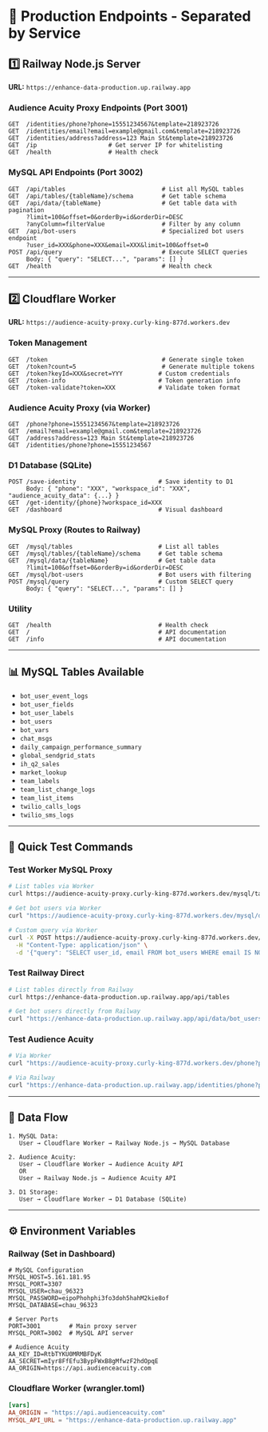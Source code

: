 # 🚀 Production Endpoints - Separated by Service

## 1️⃣ Railway Node.js Server
**URL:** `https://enhance-data-production.up.railway.app`

### Audience Acuity Proxy Endpoints (Port 3001)
```
GET  /identities/phone?phone=15551234567&template=218923726
GET  /identities/email?email=example@gmail.com&template=218923726
GET  /identities/address?address=123 Main St&template=218923726
GET  /ip                    # Get server IP for whitelisting
GET  /health                # Health check
```

### MySQL API Endpoints (Port 3002)
```
GET  /api/tables                           # List all MySQL tables
GET  /api/tables/{tableName}/schema        # Get table schema
GET  /api/data/{tableName}                 # Get table data with pagination
     ?limit=100&offset=0&orderBy=id&orderDir=DESC
     ?anyColumn=filterValue                # Filter by any column
GET  /api/bot-users                        # Specialized bot users endpoint
     ?user_id=XXX&phone=XXX&email=XXX&limit=100&offset=0
POST /api/query                            # Execute SELECT queries
     Body: { "query": "SELECT...", "params": [] }
GET  /health                               # Health check
```

---

## 2️⃣ Cloudflare Worker
**URL:** `https://audience-acuity-proxy.curly-king-877d.workers.dev`

### Token Management
```
GET  /token                                # Generate single token
GET  /token?count=5                        # Generate multiple tokens
GET  /token?keyId=XXX&secret=YYY          # Custom credentials
GET  /token-info                          # Token generation info
GET  /token-validate?token=XXX            # Validate token format
```

### Audience Acuity Proxy (via Worker)
```
GET  /phone?phone=15551234567&template=218923726
GET  /email?email=example@gmail.com&template=218923726
GET  /address?address=123 Main St&template=218923726
GET  /identities/phone?phone=15551234567
```

### D1 Database (SQLite)
```
POST /save-identity                       # Save identity to D1
     Body: { "phone": "XXX", "workspace_id": "XXX", "audience_acuity_data": {...} }
GET  /get-identity/{phone}?workspace_id=XXX
GET  /dashboard                           # Visual dashboard
```

### MySQL Proxy (Routes to Railway)
```
GET  /mysql/tables                        # List all tables
GET  /mysql/tables/{tableName}/schema     # Get table schema
GET  /mysql/data/{tableName}              # Get table data
     ?limit=100&offset=0&orderBy=id&orderDir=DESC
GET  /mysql/bot-users                     # Bot users with filtering
POST /mysql/query                         # Custom SELECT query
     Body: { "query": "SELECT...", "params": [] }
```

### Utility
```
GET  /health                              # Health check
GET  /                                    # API documentation
GET  /info                                # API documentation
```

---

## 📊 MySQL Tables Available
- `bot_user_event_logs`
- `bot_user_fields`
- `bot_user_labels`
- `bot_users`
- `bot_vars`
- `chat_msgs`
- `daily_campaign_performance_summary`
- `global_sendgrid_stats`
- `ih_q2_sales`
- `market_lookup`
- `team_labels`
- `team_list_change_logs`
- `team_list_items`
- `twilio_calls_logs`
- `twilio_sms_logs`

---

## 🔧 Quick Test Commands

### Test Worker MySQL Proxy
```bash
# List tables via Worker
curl https://audience-acuity-proxy.curly-king-877d.workers.dev/mysql/tables

# Get bot users via Worker
curl "https://audience-acuity-proxy.curly-king-877d.workers.dev/mysql/data/bot_users?limit=5"

# Custom query via Worker
curl -X POST https://audience-acuity-proxy.curly-king-877d.workers.dev/mysql/query \
  -H "Content-Type: application/json" \
  -d '{"query": "SELECT user_id, email FROM bot_users WHERE email IS NOT NULL LIMIT 3"}'
```

### Test Railway Direct
```bash
# List tables directly from Railway
curl https://enhance-data-production.up.railway.app/api/tables

# Get bot users directly from Railway
curl "https://enhance-data-production.up.railway.app/api/data/bot_users?limit=5"
```

### Test Audience Acuity
```bash
# Via Worker
curl "https://audience-acuity-proxy.curly-king-877d.workers.dev/phone?phone=6102991669"

# Via Railway
curl "https://enhance-data-production.up.railway.app/identities/phone?phone=6102991669"
```

---

## 🔄 Data Flow

```
1. MySQL Data:
   User → Cloudflare Worker → Railway Node.js → MySQL Database

2. Audience Acuity:
   User → Cloudflare Worker → Audience Acuity API
   OR
   User → Railway Node.js → Audience Acuity API

3. D1 Storage:
   User → Cloudflare Worker → D1 Database (SQLite)
```

---

## ⚙️ Environment Variables

### Railway (Set in Dashboard)
```env
# MySQL Configuration
MYSQL_HOST=5.161.181.95
MYSQL_PORT=3307
MYSQL_USER=chau_96323
MYSQL_PASSWORD=eipoPhohphi3fo3doh5hahM2kie8of
MYSQL_DATABASE=chau_96323

# Server Ports
PORT=3001        # Main proxy server
MYSQL_PORT=3002  # MySQL API server

# Audience Acuity
AA_KEY_ID=RtbTYKU0MRMBFDyK
AA_SECRET=mIyr8FfEfu3BypFWxB8gMfwzF2hdOpqE
AA_ORIGIN=https://api.audienceacuity.com
```

### Cloudflare Worker (wrangler.toml)
```toml
[vars]
AA_ORIGIN = "https://api.audienceacuity.com"
MYSQL_API_URL = "https://enhance-data-production.up.railway.app"
```